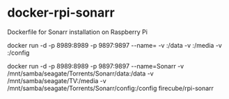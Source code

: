# docker-rpi-sonarr
Dockerfile for Sonarr installation on Raspberry Pi

docker run -d -p 8989:8989 -p 9897:9897 --name=<container name> -v <path for data files>:/data -v <path for media files>:/media -v <path for config files>:/config <docker image>

docker run -d -p 8989:8989 -p 9897:9897 --name=Sonarr -v /mnt/samba/seagate/Torrents/Sonarr/data:/data -v /mnt/samba/seagate/TV:/media -v /mnt/samba/seagate/Torrents/Sonarr/config:/config firecube/rpi-sonarr
